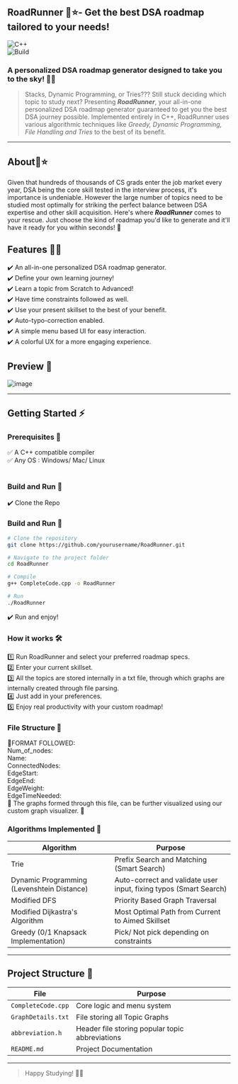## RoadRunner 🥇⭐- Get the best DSA roadmap tailored to your needs!
![C++](https://img.shields.io/badge/c++-%2300599C.svg?style=for-the-badge&logo=c%2B%2B&logoColor=white)<br>
![Build](https://img.shields.io/badge/build-passing-brightgreen)<br>

### A personalized DSA roadmap generator designed to take you to the sky! 💪✨

>Stacks, Dynamic Programming, or Tries??? Still stuck deciding which topic to study next? Presenting **_RoadRunner_**, your all-in-one personalized DSA roadmap generator guaranteed to get you the best DSA journey possible. Implemented entirely in C++, RoadRunner uses various algorithmic techniques like _Greedy, Dynamic Programming, File Handling and Tries_ to the best of its benefit.
<hr>

## About📝⭐<br>
Given that hundreds of thousands of CS grads enter the job market every year, DSA being the core skill tested in the interview process, it's importance is undeniable. However the large number of topics need to be studied most optimally for striking the perfect balance between DSA expertise and other skill acquisition. Here's where **_RoadRunner_** comes to your rescue. Just choose the kind of roadmap you'd like to generate and it'll have it ready for you within seconds! 📔

## Features 📖✨<br>
✔️ An all-in-one personalized DSA roadmap generator.<br>
✔️  Define your own learning journey!<br>
✔️ Learn a topic from Scratch to Advanced!<br>
✔️ Have time constraints followed as well.<br>
✔️ Use your present skillset to the best of your benefit.<br>
✔️ Auto-typo-correction enabled.<br>
✔️ A simple menu based UI for easy interaction.<br>
✔️ A colorful UX for a more engaging experience.<br>

## Preview 👀<br>
![image](https://github.com/user-attachments/assets/3c766e10-22b8-488c-bdc3-7d2757759583)
<hr>

## Getting Started ⚡

### Prerequisites 📌
✅ A C++ compatible compiler<br>
✅ Any OS : Windows/ Mac/ Linux<br>
<br>

###  Build and Run 🚀
✔️ Clone the Repo<br>
### Build and Run 🚀
```bash
# Clone the repository
git clone https://github.com/yourusername/RoadRunner.git

# Navigate to the project folder
cd RoadRunner

# Compile
g++ CompleteCode.cpp -o RoadRunner

# Run
./RoadRunner
```
✔️ Run and enjoy!<br>

###  How it works 🛠️
1️⃣ Run RoadRunner and select your preferred roadmap specs.<br>
2️⃣ Enter your current skillset.<br>
3️⃣ All the topics are stored internally in a txt file, through which graphs are internally created through file parsing.<br>
4️⃣ Just add in your preferences.<br>
5️⃣ Enjoy real productivity with your custom roadmap!<br>

### File Structure 📖
💠FORMAT FOLLOWED:<br>
            Num_of_nodes:<br>
            Name:<br>
            ConnectedNodes:<br>
            EdgeStart:<br>
            EdgeEnd:<br>
            EdgeWeight:<br>
            EdgeTimeNeeded:<br>
💠 The graphs formed through this file, can be further visualized using our custom graph visualizer. 🌻

### Algorithms Implemented 🥇

| Algorithm                                 | Purpose                                                           |
| ------------------------------------------| ------------------------------------------------------------------|
| Trie                                      | Prefix Search and Matching  (Smart Search)                        |
| Dynamic Programming (Levenshtein Distance)| Auto-correct and validate user input, fixing typos (Smart Search) |
| Modified DFS                              | Priority Based Graph Traversal                                    |
| Modified Dijkastra's Algorithm            | Most Optimal Path from Current to Aimed Skillset                  |
| Greedy (0/1 Knapsack Implementation)      | Pick/ Not pick depending on constraints                           |
<hr>

## Project Structure 📁

| File               | Purpose                                         |
| -------------------| ------------------------------------------------|
| `CompleteCode.cpp` | Core logic and menu system                      |
| `GraphDetails.txt` | File storing all Topic Graphs                   |
| `abbreviation.h`   | Header file storing popular topic abbreviations |
| `README.md`        | Project Documentation                           |
<hr>

>Happy Studying! 📖🥇
